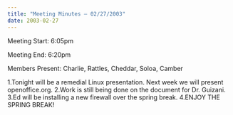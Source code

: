 ```yaml
---
title: "Meeting Minutes – 02/27/2003"
date: 2003-02-27
---
```

Meeting Start: 6:05pm </p><p>
Meeting End: 6:20pm </p><p>
Members Present: Charlie, Rattles, Cheddar, Soloa, Camber </p><p>
1.Tonight will be a remedial Linux presentation. Next week we will present openoffice.org. 2.Work is still being done on the document for Dr. Guizani. 3.Ed will be installing a new firewall over the spring break. 4.ENJOY THE SPRING BREAK!</p>
